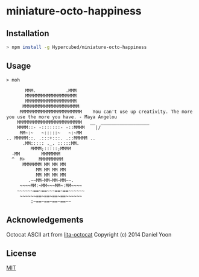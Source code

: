 # miniature-octo-happiness

## Installation

```sh
> npm install -g Hypercubed/miniature-octo-happiness
```

## Usage

```
> moh

       MMM.           .MMM
       MMMMMMMMMMMMMMMMMMM
       MMMMMMMMMMMMMMMMMMM
      MMMMMMMMMMMMMMMMMMMMM
     MMMMMMMMMMMMMMMMMMMMMMM    You can't use up creativity. The more you use the more you have. - Maya Angelou
    MMMMMMMMMMMMMMMMMMMMMMMM   __  __________________
    MMMM::- -:::::::- -::MMMM    |/
     MM~:~   ~:::::~   ~:~MM
.. MMMMM::. .:::+:::. .::MMMMM ..
      .MM::::: ._. :::::MM.
         MMMM;:::::;MMMM
  -MM        MMMMMMM
  ^  M+     MMMMMMMMM
      MMMMMMM MM MM MM
           MM MM MM MM
           MM MM MM MM
        .~~MM~MM~MM~MM~~.
     ~~~~MM:~MM~~~MM~:MM~~~~
    ~~~~~~==~==~~~==~==~~~~~~
     ~~~~~~==~==~==~==~~~~~~
         :~==~==~==~==~~
```

## Acknowledgements

Octocat ASCII art from [lita-octocat](https://github.com/daniely/lita-octocat) Copyright (c) 2014 Daniel Yoon

## License

[MIT](http://opensource.org/licenses/MIT)
